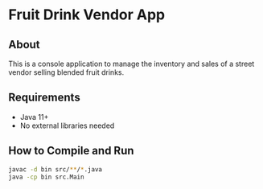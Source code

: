# Fruit Drink Vendor App

## About
This is a console application to manage the inventory and sales of a street vendor selling blended fruit drinks.

## Requirements
- Java 11+
- No external libraries needed

## How to Compile and Run

```bash
javac -d bin src/**/*.java
java -cp bin src.Main
